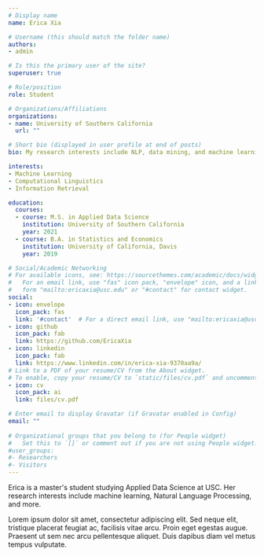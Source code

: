 ```yaml
---
# Display name
name: Erica Xia

# Username (this should match the folder name)
authors:
- admin

# Is this the primary user of the site?
superuser: true

# Role/position
role: Student

# Organizations/Affiliations
organizations:
- name: University of Southern California
  url: ""

# Short bio (displayed in user profile at end of posts)
bio: My research interests include NLP, data mining, and machine learning applications.

interests:
- Machine Learning
- Computational Linguistics
- Information Retrieval

education:
  courses:
  - course: M.S. in Applied Data Science 
    institution: University of Southern California
    year: 2021
  - course: B.A. in Statistics and Economics
    institution: University of California, Davis
    year: 2019

# Social/Academic Networking
# For available icons, see: https://sourcethemes.com/academic/docs/widgets/#icons
#   For an email link, use "fas" icon pack, "envelope" icon, and a link in the
#   form "mailto:ericaxia@usc.edu" or "#contact" for contact widget.
social:
- icon: envelope
  icon_pack: fas
  link: '#contact'  # For a direct email link, use "mailto:ericaxia@usc.edu".
- icon: github
  icon_pack: fab
  link: https://github.com/EricaXia
- icon: linkedin
  icon_pack: fab
  link: https://www.linkedin.com/in/erica-xia-9370aa9a/
# Link to a PDF of your resume/CV from the About widget.
# To enable, copy your resume/CV to `static/files/cv.pdf` and uncomment the lines below.  
- icon: cv
  icon_pack: ai
  link: files/cv.pdf

# Enter email to display Gravatar (if Gravatar enabled in Config)
email: ""
  
# Organizational groups that you belong to (for People widget)
#   Set this to `[]` or comment out if you are not using People widget.  
#user_groups:
#- Researchers
#- Visitors
---
```


Erica is a master's student studying Applied Data Science at USC. Her research interests include machine learning, Natural Language Processing, and more. 

Lorem ipsum dolor sit amet, consectetur adipiscing elit. Sed neque elit, tristique placerat feugiat ac, facilisis vitae arcu. Proin eget egestas augue. Praesent ut sem nec arcu pellentesque aliquet. Duis dapibus diam vel metus tempus vulputate. 
